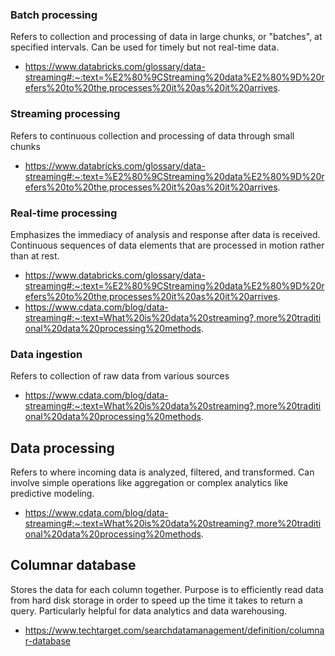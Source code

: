### Batch processing
Refers to collection and processing of data in large chunks, or "batches", at specified intervals. Can be used for timely but not real-time data. 
- https://www.databricks.com/glossary/data-streaming#:~:text=%E2%80%9CStreaming%20data%E2%80%9D%20refers%20to%20the,processes%20it%20as%20it%20arrives.
### Streaming processing
Refers to continuous collection and processing of data through small chunks
- https://www.databricks.com/glossary/data-streaming#:~:text=%E2%80%9CStreaming%20data%E2%80%9D%20refers%20to%20the,processes%20it%20as%20it%20arrives.
### Real-time processing
Emphasizes the immediacy of analysis and response after data is received. Continuous sequences of data elements that are processed in motion rather than at rest.
- https://www.databricks.com/glossary/data-streaming#:~:text=%E2%80%9CStreaming%20data%E2%80%9D%20refers%20to%20the,processes%20it%20as%20it%20arrives.
- https://www.cdata.com/blog/data-streaming#:~:text=What%20is%20data%20streaming?,more%20traditional%20data%20processing%20methods.
### Data ingestion
Refers to collection of raw data from various sources
- https://www.cdata.com/blog/data-streaming#:~:text=What%20is%20data%20streaming?,more%20traditional%20data%20processing%20methods.
## Data processing
Refers to where incoming data is analyzed, filtered, and transformed. Can involve simple operations like aggregation or complex analytics like predictive modeling. 
- https://www.cdata.com/blog/data-streaming#:~:text=What%20is%20data%20streaming?,more%20traditional%20data%20processing%20methods.
## Columnar database
Stores the data for each column together. Purpose is to efficiently read data from hard disk storage in order to speed up the time it takes to return a query. Particularly helpful for data analytics and data warehousing.
- https://www.techtarget.com/searchdatamanagement/definition/columnar-database
